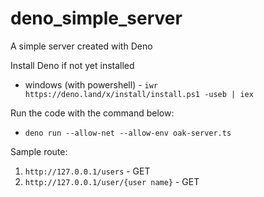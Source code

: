 # deno_simple_server
A simple server created with Deno

Install Deno if not yet installed
- windows (with powershell) - `iwr https://deno.land/x/install/install.ps1 -useb | iex`

Run the code with the command below:
- `deno run --allow-net --allow-env oak-server.ts`

Sample route:
1. `http://127.0.0.1/users` - GET
2. `http://127.0.0.1/user/{user name}` - GET
